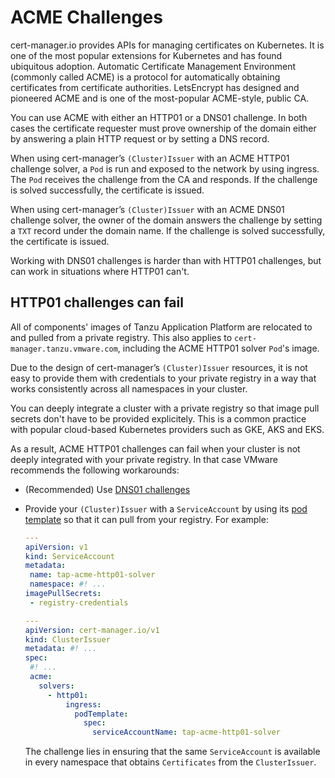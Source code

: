 # ACME Challenges

cert-manager.io provides APIs for managing certificates on Kubernetes. It is
one of the most popular extensions for Kubernetes and has found ubiquitous
adoption. Automatic Certificate Management Environment (commonly called ACME) is 
a protocol for automatically obtaining certificates from certificate authorities.
LetsEncrypt has designed and pioneered ACME and is one of the most-popular
ACME-style, public CA.

You can use ACME with either an HTTP01 or a DNS01 challenge. In both cases the
certificate requester must prove ownership of the domain either by answering
a plain HTTP request or by setting a DNS record.

When using cert-manager’s `(Cluster)Issuer` with an ACME HTTP01 challenge
solver,  a `Pod` is run and exposed to the network by using ingress. The `Pod`
receives the challenge from the CA and responds. If the challenge is solved
successfully, the certificate is issued.

When using cert-manager’s `(Cluster)Issuer` with an ACME DNS01 challenge
solver, the owner of the domain answers the challenge by setting a `TXT` record
under the domain name. If the challenge is solved successfully, the certificate
is issued.

Working with DNS01 challenges is harder than with HTTP01 challenges, but can work 
in situations where HTTP01 can't.

## <a id="fail"></a>HTTP01 challenges can fail

All of components' images of Tanzu Application Platform are relocated to and pulled 
from a private registry. This also applies to `cert-manager.tanzu.vmware.com`, 
including the ACME HTTP01 solver `Pod`'s image.

Due to the design of cert-manager’s `(Cluster)Issuer` resources, it is not easy
to provide them with credentials to your private registry in a way that works
consistently across all namespaces in your cluster.

You can deeply integrate a cluster with a private registry so that image pull secrets 
don't have to be provided explicitely. This is a common practice with popular 
cloud-based Kubernetes providers such as GKE, AKS and EKS.

As a result, ACME HTTP01 challenges can fail when your cluster is not deeply
integrated with your private registry. In that case VMware recommends the following
workarounds:

- (Recommended) Use [DNS01
  challenges](https://cert-manager.io/docs/configuration/acme/dns01/)

- Provide your `(Cluster)Issuer` with a `ServiceAccount` by using its [pod
  template](https://cert-manager.io/docs/configuration/acme/http01/#podtemplate)
  so that it can pull from your registry. For example:

    ```yaml
    ---
    apiVersion: v1
    kind: ServiceAccount
    metadata:
     name: tap-acme-http01-solver
     namespace: #! ...
    imagePullSecrets:
     - registry-credentials

    ---
    apiVersion: cert-manager.io/v1
    kind: ClusterIssuer
    metadata: #! ...
    spec:
     #! ...
     acme:
       solvers:
         - http01:
             ingress:
               podTemplate:
                 spec:
                   serviceAccountName: tap-acme-http01-solver
    ```

    The challenge lies in ensuring that the same `ServiceAccount` is available in 
    every namespace that obtains `Certificates` from the `ClusterIssuer`.
